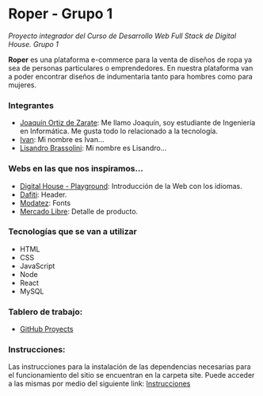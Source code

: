 # Roper - Grupo 1
*Proyecto integrador del Curso de Desarrollo Web Full Stack de Digital House. Grupo 1*

**Roper** es una plataforma e-commerce para la venta de diseños de ropa ya sea de personas particulares o emprendedores. 
En nuestra plataforma van a poder encontrar diseños de indumentaria tanto para hombres como para mujeres.

### Integrantes
- [Joaquín Ortiz de Zarate](https://github.com/jopiortiz): Me llamo Joaquín, soy estudiante de Ingeniería en Informática. Me gusta todo lo relacionado a la tecnología.
- [Ivan](https://github.com/ivanalexisc): Mi nombre es Ivan...
- [Lisandro Brassolini](https://github.com/LisandroB): Mi nombre es Lisandro...

### Webs en las que nos inspiramos...
- [Digital House - Playground](https://digitalhouse.com/): Introducción de la Web con los idiomas.
- [Dafiti](https://dafiti.cl/): Header.
- [Modatez](https://www.modatex.com.ar/): Fonts
- [Mercado Libre](https://mercadolibre.com.ar/): Detalle de producto.

### Tecnologías que se van a utilizar
- HTML
- CSS
- JavaScript
- Node 
- React
- MySQL

### Tablero de trabajo:
 - [GitHub Proyects](https://github.com/jopiortiz/grupo_1_roper/projects/1)

### Instrucciones:
Las instrucciones para la instalación de las dependencias necesarias para el funcionamiento del sitio se encuentran en la carpeta site. Puede acceder a las mismas por medio del siguiente link: [Instrucciones](#)
